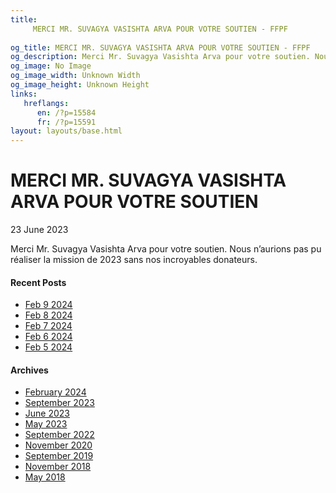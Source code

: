 ```yaml
---
title: 
     MERCI MR. SUVAGYA VASISHTA ARVA POUR VOTRE SOUTIEN - FFPF
    
og_title: MERCI MR. SUVAGYA VASISHTA ARVA POUR VOTRE SOUTIEN - FFPF
og_description: Merci Mr. Suvagya Vasishta Arva pour votre soutien. Nous n’aurions pas pu réaliser la mission de 2023 sans nos incroyables donateurs.
og_image: No Image
og_image_width: Unknown Width
og_image_height: Unknown Height
links:
   hreflangs:
      en: /?p=15584
      fr: /?p=15591
layout: layouts/base.html
---
```



#  MERCI MR. SUVAGYA VASISHTA ARVA POUR VOTRE SOUTIEN

23 June 2023

Merci Mr. Suvagya Vasishta Arva pour votre soutien. Nous n’aurions pas pu
réaliser la mission de 2023 sans nos incroyables donateurs.

####  Recent Posts

  * [ Feb 9 2024 ]( /en/article/2024/02/09/feb-9-2024/)
  * [ Feb 8 2024 ]( /en/article/2024/02/08/feb-8-2024/)
  * [ Feb 7 2024 ]( /en/article/2024/02/07/feb-7-2024/)
  * [ Feb 6 2024 ]( /en/article/2024/02/06/feb-6-2024/)
  * [ Feb 5 2024 ]( /en/article/2024/02/05/feb-5-2024/)

####  Archives

  * [ February 2024 ]( /en/article/2024/02/)
  * [ September 2023 ](/09/)
  * [ June 2023 ](/)
  * [ May 2023 ]( /en/article/2023/05/)
  * [ September 2022 ]( /en/article/2022/09/)
  * [ November 2020 ]( /en/article/2020/11/)
  * [ September 2019 ]( /en/article/2019/09/)
  * [ November 2018 ]( /en/article/2018/11/)
  * [ May 2018 ]( /en/article/2018/05/)



